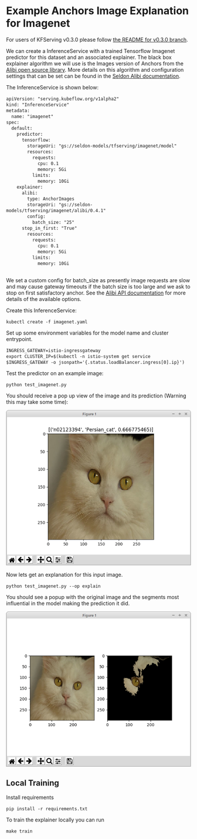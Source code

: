 # Example Anchors Image Explanation for Imagenet

For users of KFServing v0.3.0 please follow [the README for v0.3.0 branch](https://github.com/kubeflow/kfserving/tree/v0.3.0/docs/samples/explanation/alibi/imagenet).

We can create a InferenceService with a trained Tensorflow Imagenet predictor for this dataset and an associated explainer. The black box explainer algorithm we will use is the Images version of Anchors from the [Alibi open source library](https://github.com/SeldonIO/alibi). More details on this algorithm and configuration settings that can be set can be found in the [Seldon Alibi documentation](https://docs.seldon.io/projects/alibi/en/stable/).

The InferenceService is shown below:

```
apiVersion: "serving.kubeflow.org/v1alpha2"
kind: "InferenceService"
metadata:
  name: "imagenet"
spec:
  default:
    predictor:
      tensorflow:
        storageUri: "gs://seldon-models/tfserving/imagenet/model"
        resources:
          requests:
            cpu: 0.1
            memory: 5Gi                        
          limits:
            memory: 10Gi
    explainer:
      alibi:
        type: AnchorImages
        storageUri: "gs://seldon-models/tfserving/imagenet/alibi/0.4.1"
        config:
          batch_size: "25"
	  stop_in_first: "True"
        resources:
          requests:
            cpu: 0.1
            memory: 5Gi            
          limits:
            memory: 10Gi
        
```

We set a custom config for batch_size as presently image requests are slow and may cause gateway timeouts if the batch size is too large and we ask to stop on first satisfactory anchor. See the [Alibi API documentation](https://docs.seldon.io/projects/alibi/en/latest/api/alibi.explainers.anchor_image.html#alibi.explainers.anchor_image.AnchorImage.explain) for more details of the available options.

Create this InferenceService:

```
kubectl create -f imagenet.yaml
```

Set up some environment variables for the model name and cluster entrypoint.

```
INGRESS_GATEWAY=istio-ingressgateway
export CLUSTER_IP=$(kubectl -n istio-system get service $INGRESS_GATEWAY -o jsonpath='{.status.loadBalancer.ingress[0].ip}')
```

Test the predictor on an example image:

```
python test_imagenet.py
```

You should receive a pop up view of the image and its prediction (Warning this may take some time):

![prediction](cat-prediction.png)

Now lets get an explanation for this input image.

```
python test_imagenet.py --op explain
```

You should see a popup with the original image and the segments most influential in the model making the prediction it did.

![explanation](cat-explanation.png)


## Local Training

Install requirements

```
pip install -r requirements.txt
```

To train the explainer locally you can run

```
make train
```

